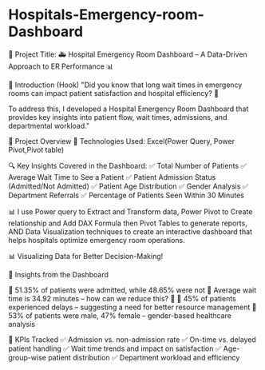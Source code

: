 # Hospitals-Emergency-room-Dashboard
📌 Project Title:
🚑 Hospital Emergency Room Dashboard – A Data-Driven Approach to ER Performance 📊

📌 Introduction (Hook)
"Did you know that long wait times in emergency rooms can impact patient satisfaction and hospital efficiency? 🚨

To address this, I developed a Hospital Emergency Room Dashboard that provides key insights into patient flow, wait times, admissions, and departmental workload."

📌 Project Overview
🔹 Technologies Used: Excel(Power Query, Power Pivot,Pivot table)

🔍 Key Insights Covered in the Dashboard:
✅ Total Number of Patients
✅ Average Wait Time to See a Patient
✅ Patient Admission Status (Admitted/Not Admitted)
✅ Patient Age Distribution
✅ Gender Analysis
✅ Department Referrals
✅ Percentage of Patients Seen Within 30 Minutes

📊 I use Power query to Extract and Transform data, Power Pivot to Create relationship and Add DAX Formula then Pivot Tables to generate reports, AND Data Visualization techniques to create an interactive dashboard that helps hospitals optimize emergency room operations.

📊 Visualizing Data for Better Decision-Making!


📌 Insights from the Dashboard

📌 51.35% of patients were admitted, while 48.65% were not
📌 Average wait time is 34.92 minutes – how can we reduce this? 🤔
📌 45% of patients experienced delays – suggesting a need for better resource management
📌 53% of patients were male, 47% female – gender-based healthcare analysis

📌 KPIs Tracked
✅ Admission vs. non-admission rate
✅ On-time vs. delayed patient handling
✅ Wait time trends and impact on satisfaction
✅ Age-group-wise patient distribution
✅ Department workload and efficiency
